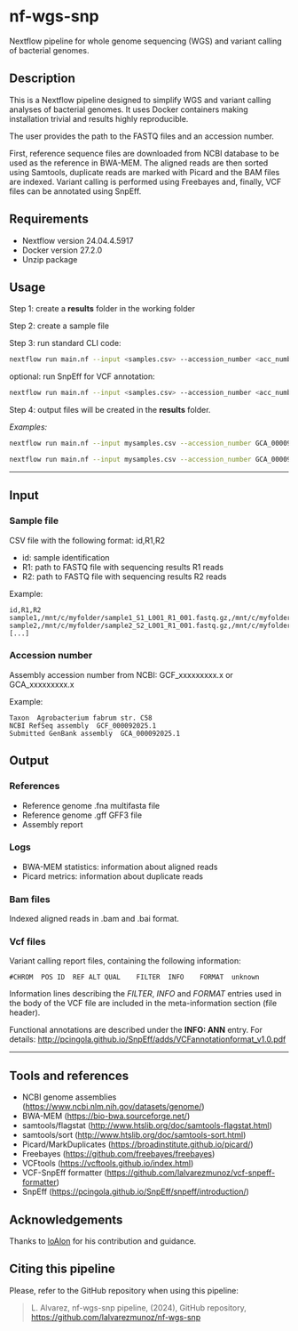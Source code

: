 # nf-wgs-snp
Nextflow pipeline for whole genome sequencing (WGS) and variant calling of bacterial genomes.


## Description

This is a Nextflow pipeline designed to simplify WGS and variant calling analyses of bacterial genomes. It uses Docker containers making installation trivial and results highly reproducible.

The user provides the path to the FASTQ files and an accession number.

First, reference sequence files are downloaded from NCBI database to be used as the reference in BWA-MEM. The aligned reads are then sorted using Samtools, duplicate reads are marked with Picard and the BAM files are indexed. Variant calling is performed using Freebayes and, finally, VCF files can be annotated using SnpEff.


## Requirements

- Nextflow version 24.04.4.5917
- Docker version 27.2.0
- Unzip package


## Usage

Step 1: create a **results** folder in the working folder

Step 2: create a sample file

Step 3: run standard CLI code:

```bash
nextflow run main.nf --input <samples.csv> --accession_number <acc_number> -profile prod -resume
```
optional: run SnpEff for VCF annotation:
```bash
nextflow run main.nf --input <samples.csv> --accession_number <acc_number> --snpeff -profile prod -resume
```

Step 4: output files will be created in the **results** folder.

*Examples:*

```bash
nextflow run main.nf --input mysamples.csv --accession_number GCA_000092025.1 -profile prod -resume
```

```bash
nextflow run main.nf --input mysamples.csv --accession_number GCA_000092025.1 -snpeff -profile prod -resume
```
---

## Input

### Sample file

CSV file with the following format:
id,R1,R2

- id: sample identification
- R1: path to FASTQ file with sequencing results R1 reads
- R2: path to FASTQ file with sequencing results R2 reads

Example:

```
id,R1,R2
sample1,/mnt/c/myfolder/sample1_S1_L001_R1_001.fastq.gz,/mnt/c/myfolder/sample1_S1_L001_R2_001.fastq.gz
sample2,/mnt/c/myfolder/sample2_S2_L001_R1_001.fastq.gz,/mnt/c/myfolder/sample2_S2_L001_R2_001.fastq.gz
[...]
```

### Accession number

Assembly accession number from NCBI: GCF_xxxxxxxxx.x or GCA_xxxxxxxxx.x

Example:

```
Taxon  Agrobacterium fabrum str. C58
NCBI RefSeq assembly  GCF_000092025.1
Submitted GenBank assembly  GCA_000092025.1
```


## Output

### References

- Reference genome .fna multifasta file
- Reference genome .gff GFF3 file
- Assembly report

### Logs

- BWA-MEM statistics: information about aligned reads
- Picard metrics: information about duplicate reads

### Bam files

Indexed aligned reads in .bam and .bai format.

### Vcf files

Variant calling report files, containing the following information:

```
#CHROM	POS	ID	REF	ALT	QUAL    FILTER	INFO	FORMAT	unknown
```

Information lines describing the *FILTER*, *INFO* and *FORMAT* entries used in the body of the VCF file are included in the meta-information section (file header).

Functional annotations are described under the **INFO: ANN** entry. For details: http://pcingola.github.io/SnpEff/adds/VCFannotationformat_v1.0.pdf

---

## Tools and references

- NCBI genome assemblies (https://www.ncbi.nlm.nih.gov/datasets/genome/)
- BWA-MEM (https://bio-bwa.sourceforge.net/)
- samtools/flagstat (http://www.htslib.org/doc/samtools-flagstat.html)
- samtools/sort (http://www.htslib.org/doc/samtools-sort.html)
- Picard/MarkDuplicates (https://broadinstitute.github.io/picard/)
- Freebayes (https://github.com/freebayes/freebayes)
- VCFtools (https://vcftools.github.io/index.html)
- VCF-SnpEff formatter (https://github.com/lalvarezmunoz/vcf-snpeff-formatter)
- SnpEff (https://pcingola.github.io/SnpEff/snpeff/introduction/)


## Acknowledgements

Thanks to [loAlon](https://github.com/loalon) for his contribution and guidance.


## Citing this pipeline

Please, refer to the GitHub repository when using this pipeline:

> L. Alvarez, nf-wgs-snp pipeline, (2024), GitHub repository, https://github.com/lalvarezmunoz/nf-wgs-snp

